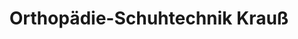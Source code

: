 ---
title: "Orthopädie-Schuhtechnik Krauß"
url: /bad-duerkheim/orthopaedie-schuhtechnik-krauss/
shop: Schuhe
---